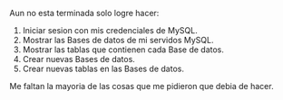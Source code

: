 Aun no esta terminada solo logre hacer:
1. Iniciar sesion con mis credenciales de MySQL.
2. Mostrar las Bases de datos de mi servidos MySQL.
3. Mostrar las tablas que contienen cada Base de datos.
4. Crear nuevas Bases de datos.
5. Crear nuevas tablas en las Bases de datos.

Me faltan la mayoria de las cosas que me pidieron que debia de hacer.
